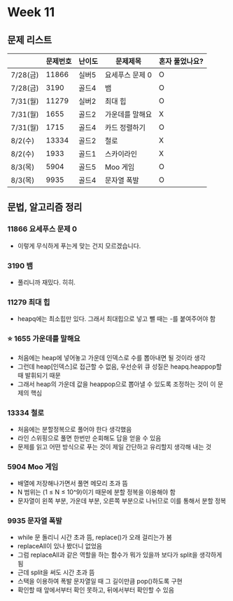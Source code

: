 # Week 11

## 문제 리스트

|       |문제번호|난이도|문제제목|혼자 풀었나요?|
|-------|-------|------|-------|-------------|
|7/28(금)|11866|실버5|요세푸스 문제 0|O|
|7/28(금)|3190|골드4|뱀|O|
|7/31(월)|11279|실버2|최대 힙|O|
|7/31(월)|1655|골드2|가운데를 말해요|X|
|7/31(월)|1715|골드4|카드 정렬하기|O|
|8/2(수)|13334|골드2|철로|X|
|8/2(수)|1933|골드1|스카이라인|X|
|8/3(목)|5904|골드5|Moo 게임|O|
|8/3(목)|9935|골드4|문자열 폭발|O|

## 문법, 알고리즘 정리

### 11866 요세푸스 문제 0
- 이렇게 무식하게 푸는게 맞는 건지 모르겠습니다.

### 3190 뱀
- 풀리니까 재밌다. 히히.

### 11279 최대 힙
- heapq에는 최소힙만 있다. 그래서 최대힙으로 넣고 뺄 때는 -를 붙여주어야 함

### ⭐ 1655 가운데를 말해요
- 처음에는 heap에 넣어놓고 가운데 인덱스로 수를 뽑아내면 될 것이라 생각
- 그런데 heap[인덱스]로 접근할 수 없음, 우선순위 큐 성질은 heapq.heappop할 때 발휘되기 때문
- 그래서 heap의 가운데 값을 heappop으로 뽑아낼 수 있도록 조정하는 것이 이 문제의 핵심

### 13334 철로
- 처음에는 분할정복으로 풀어야 한다 생각했음
- 라인 스위핑으로 풀면 한번만 순회해도 답을 얻을 수 있음
- 문제를 읽고 어떤 방식으로 푸는 것이 제일 간단하고 유리할지 생각해 내는 것

### 5904 Moo 게임
- 배열에 저장해나가면서 풀면 메모리 초과 뜸
- N 범위는 (1 ≤ N ≤ 10^9)이기 때문에 분할 정복을 이용해야 함
- 문자열이 왼쪽 부분, 가운데 부분, 오른쪽 부분으로 나뉘므로 이를 통해서 분할 정복

### 9935 문자열 폭발
- while 문 돌리니 시간 초과 뜸, replace()가 오래 걸리는가 봄
- replaceAll이 있나 봤더니 없었음
- 그럼 replaceAll과 같은 역할을 하는 함수가 뭐가 있을까 보다가 split을 생각하게 됨
- 근데 split을 써도 시간 초과 뜸
- 스택을 이용하여 폭발 문자열일 때 그 길이만큼 pop()하도록 구현
- 확인할 때 앞에서부터 확인 못하고, 뒤에서부터 확인할 수 있음